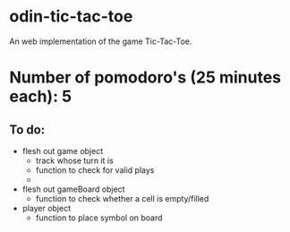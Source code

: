 # odin-tic-tac-toe
An web implementation of the game Tic-Tac-Toe.

# Number of pomodoro's (25 minutes each): 5

## To do:
- flesh out game object
  - track whose turn it is
  - function to check for valid plays
  - 
- flesh out gameBoard object
  - function to check whether a cell is empty/filled
- player object
  - function to place symbol on board